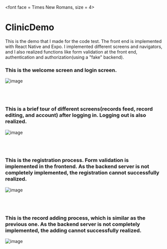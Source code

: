 <font face = Times New Romans, size = 4>
# ClinicDemo

This is the demo that I made for the code test. The front end is implemented with React Native and Expo. I implemented different screens and navigators, and I also realized functions like form validation at the front end, authentication and authorization(using a "fake" backend).

### This is the welcome screen and login screen.

![image](./media/1.gif)

<br><br>

### This is a brief tour of different screens(records feed, record editing, and account) after logging in. Logging out is also realized.

![image](./media/2.gif)

<br><br>

### This is the registration process. Form validation is implemented in the frontend. As the backend server is not completely implemented, the registration cannot successfully realized.

![image](./media/3.gif)

<br><br>

### This is the record adding process, which is similar as the previous one. As the backend server is not completely implemented, the adding cannot successfully realized.

![image](./media/4.gif)


</font>
